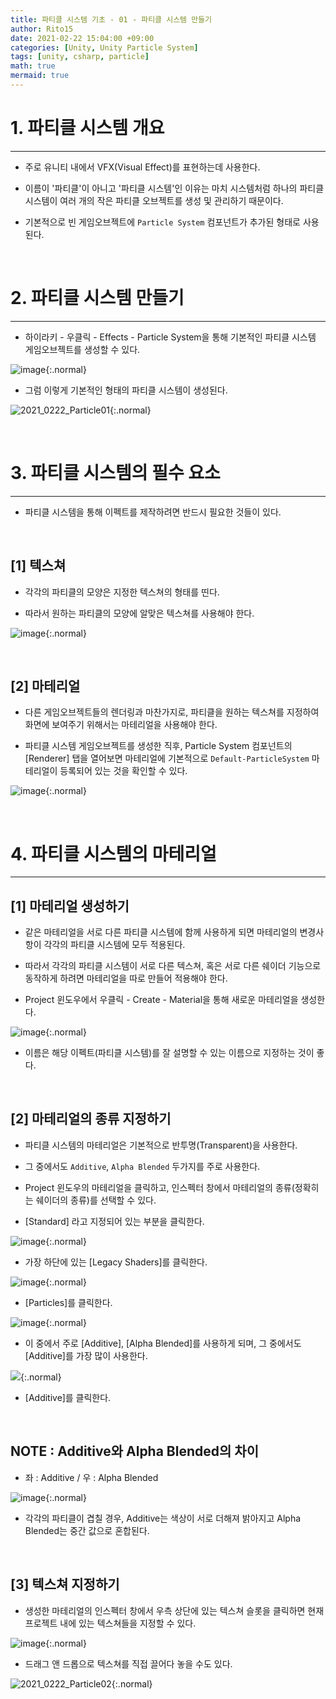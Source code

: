 ```yaml
---
title: 파티클 시스템 기초 - 01 - 파티클 시스템 만들기
author: Rito15
date: 2021-02-22 15:04:00 +09:00
categories: [Unity, Unity Particle System]
tags: [unity, csharp, particle]
math: true
mermaid: true
---
```


# 1. 파티클 시스템 개요
---
- 주로 유니티 내에서 VFX(Visual Effect)를 표현하는데 사용한다.

- 이름이 '파티클'이 아니고 '파티클 시스템'인 이유는 마치 시스템처럼 하나의 파티클 시스템이 여러 개의 작은 파티클 오브젝트를 생성 및 관리하기 때문이다.

- 기본적으로 빈 게임오브젝트에 `Particle System` 컴포넌트가 추가된 형태로 사용된다.

<br>

# 2. 파티클 시스템 만들기
---

- 하이라키 - 우클릭 - Effects - Particle System을 통해 기본적인 파티클 시스템 게임오브젝트를 생성할 수 있다.

![image](https://user-images.githubusercontent.com/42164422/108668752-1879bf00-751f-11eb-8797-fe153c26c2c7.png){:.normal}

- 그럼 이렇게 기본적인 형태의 파티클 시스템이 생성된다.

![2021_0222_Particle01](https://user-images.githubusercontent.com/42164422/108669273-064c5080-7520-11eb-9867-ad81261fd0a1.gif){:.normal}

<br>

# 3. 파티클 시스템의 필수 요소
---

- 파티클 시스템을 통해 이펙트를 제작하려면 반드시 필요한 것들이 있다.

<br>

## [1] 텍스쳐

- 각각의 파티클의 모양은 지정한 텍스쳐의 형태를 띤다.

- 따라서 원하는 파티클의 모양에 알맞은 텍스쳐를 사용해야 한다.

![image](https://user-images.githubusercontent.com/42164422/108669567-a1452a80-7520-11eb-8527-f0a7614c92af.png){:.normal}

<br>

## [2] 마테리얼

- 다른 게임오브젝트들의 렌더링과 마찬가지로, 파티클을 원하는 텍스쳐를 지정하여 화면에 보여주기 위해서는 마테리얼을 사용해야 한다.

- 파티클 시스템 게임오브젝트를 생성한 직후, Particle System 컴포넌트의 [Renderer] 탭을 열어보면 마테리얼에 기본적으로 `Default-ParticleSystem` 마테리얼이 등록되어 있는 것을 확인할 수 있다.

![image](https://user-images.githubusercontent.com/42164422/108669850-2a5c6180-7521-11eb-9ace-d602f6dbf65d.png){:.normal}

<br>

# 4. 파티클 시스템의 마테리얼
---

## [1] 마테리얼 생성하기

- 같은 마테리얼을 서로 다른 파티클 시스템에 함께 사용하게 되면 마테리얼의 변경사항이 각각의 파티클 시스템에 모두 적용된다.

- 따라서 각각의 파티클 시스템이 서로 다른 텍스쳐, 혹은 서로 다른 쉐이더 기능으로 동작하게 하려면 마테리얼을 따로 만들어 적용해야 한다.

- Project 윈도우에서 우클릭 - Create - Material을 통해 새로운 마테리얼을 생성한다.

![image](https://user-images.githubusercontent.com/42164422/108670264-f33a8000-7521-11eb-998f-3b8bf34d3e6f.png){:.normal}

- 이름은 해당 이펙트(파티클 시스템)를 잘 설명할 수 있는 이름으로 지정하는 것이 좋다.

<br>

## [2] 마테리얼의 종류 지정하기

- 파티클 시스템의 마테리얼은 기본적으로 반투명(Transparent)을 사용한다.

- 그 중에서도 `Additive`, `Alpha Blended` 두가지를 주로 사용한다.

- Project 윈도우의 마테리얼을 클릭하고, 인스펙터 창에서 마테리얼의 종류(정확히는 쉐이더의 종류)를 선택할 수 있다.

- [Standard] 라고 지정되어 있는 부분을 클릭한다.

![image](https://user-images.githubusercontent.com/42164422/108670873-f6823b80-7522-11eb-835a-80f88b589abc.png){:.normal}

- 가장 하단에 있는 [Legacy Shaders]를 클릭한다.

![image](https://user-images.githubusercontent.com/42164422/108670974-1fa2cc00-7523-11eb-86dd-71673e910047.png){:.normal}

- [Particles]를 클릭한다.

![image](https://user-images.githubusercontent.com/42164422/108671031-3ea15e00-7523-11eb-9b25-a5f92f1cc175.png){:.normal}

- 이 중에서 주로 [Additive], [Alpha Blended]를 사용하게 되며, 그 중에서도 [Additive]를 가장 많이 사용한다.

![](https://user-images.githubusercontent.com/42164422/108671073-50830100-7523-11eb-959a-8b985d5b41eb.png){:.normal}

- [Additive]를 클릭한다.

<br>

## NOTE : Additive와 Alpha Blended의 차이

- 좌 : Additive / 우 : Alpha Blended

![image](https://user-images.githubusercontent.com/42164422/108671971-a2785680-7524-11eb-931a-2b7962e25974.png){:.normal}

- 각각의 파티클이 겹칠 경우, Additive는 색상이 서로 더해져 밝아지고 Alpha Blended는 중간 값으로 혼합된다.

<br>

## [3] 텍스쳐 지정하기

- 생성한 마테리얼의 인스펙터 창에서 우측 상단에 있는 텍스쳐 슬롯을 클릭하면 현재 프로젝트 내에 있는 텍스쳐들을 지정할 수 있다.

![image](https://user-images.githubusercontent.com/42164422/108672646-cdaf7580-7525-11eb-9cb4-53304c6e812e.png){:.normal}

- 드래그 앤 드롭으로 텍스쳐를 직접 끌어다 놓을 수도 있다.

![2021_0222_Particle02](https://user-images.githubusercontent.com/42164422/108672996-4282af80-7526-11eb-9c07-0bb00f36e80b.gif){:.normal}
